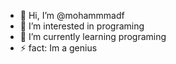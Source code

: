 - 👋 Hi, I’m @mohammmadf
- 👀 I’m interested in programing
- 🌱 I’m currently learning programing
- ⚡ fact: Im a genius

<!---
mohammmadf/mohammmadf is a ✨ special ✨ repository because its `README.md` (this file) appears on your GitHub profile.
You can click the Preview link to take a look at your changes.
--->
